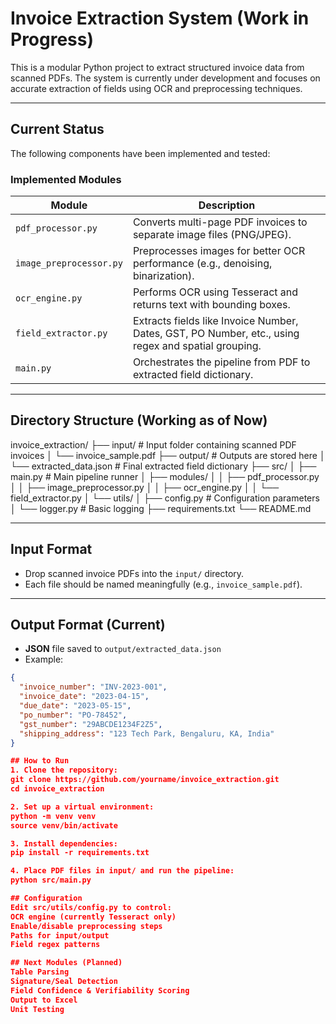 # Invoice Extraction System (Work in Progress)

This is a modular Python project to extract structured invoice data from scanned PDFs. The system is currently under development and focuses on accurate extraction of fields using OCR and preprocessing techniques.

---

## Current Status

The following components have been implemented and tested:

### Implemented Modules
| Module | Description |
|--------|-------------|
| `pdf_processor.py` | Converts multi-page PDF invoices to separate image files (PNG/JPEG). |
| `image_preprocessor.py` | Preprocesses images for better OCR performance (e.g., denoising, binarization). |
| `ocr_engine.py` | Performs OCR using Tesseract and returns text with bounding boxes. |
| `field_extractor.py` | Extracts fields like Invoice Number, Dates, GST, PO Number, etc., using regex and spatial grouping. |
| `main.py` | Orchestrates the pipeline from PDF to extracted field dictionary. |


---

## Directory Structure (Working as of Now)

invoice_extraction/
├── input/ # Input folder containing scanned PDF invoices
│ └── invoice_sample.pdf
├── output/ # Outputs are stored here
│ └── extracted_data.json # Final extracted field dictionary
├── src/
│ ├── main.py # Main pipeline runner
│ ├── modules/
│ │ ├── pdf_processor.py
│ │ ├── image_preprocessor.py
│ │ ├── ocr_engine.py
│ │ └── field_extractor.py
│ └── utils/
│ ├── config.py # Configuration parameters
│ └── logger.py # Basic logging
├── requirements.txt
└── README.md


---

##  Input Format

- Drop scanned invoice PDFs into the `input/` directory.
- Each file should be named meaningfully (e.g., `invoice_sample.pdf`).

---

## Output Format (Current)

- **JSON** file saved to `output/extracted_data.json`
- Example:

```json
{
  "invoice_number": "INV-2023-001",
  "invoice_date": "2023-04-15",
  "due_date": "2023-05-15",
  "po_number": "PO-78452",
  "gst_number": "29ABCDE1234F2Z5",
  "shipping_address": "123 Tech Park, Bengaluru, KA, India"
}

## How to Run
1. Clone the repository:
git clone https://github.com/yourname/invoice_extraction.git
cd invoice_extraction

2. Set up a virtual environment:
python -m venv venv
source venv/bin/activate

3. Install dependencies:
pip install -r requirements.txt

4. Place PDF files in input/ and run the pipeline:
python src/main.py

## Configuration
Edit src/utils/config.py to control:
OCR engine (currently Tesseract only)
Enable/disable preprocessing steps
Paths for input/output
Field regex patterns

## Next Modules (Planned)
Table Parsing
Signature/Seal Detection
Field Confidence & Verifiability Scoring
Output to Excel
Unit Testing





